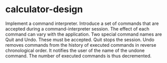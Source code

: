 # calculator-design
Implement a command interpreter. Introduce a set of commands that are accepted during a command-interpreter session. The effect of each command can vary with the application. Two special command names are Quit and Undo. These must be accepted. Quit stops the session. Undo removes commands from the history of executed commands in reverse chronological order. It notifies the user of the name of the undone command. The number of executed commands is thus decremented.
